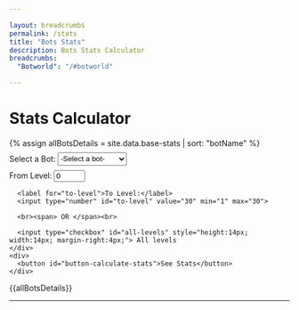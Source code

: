 ```yaml
---

layout: breadcrumbs
permalink: /stats
title: "Bots Stats"
description: Bots Stats Calculator
breadcrumbs:
  "Botworld": "/#botworld"

---
```


<!--- HTML Code -->
<div id="stats-page">
  <h1>Stats Calculator</h1>
  {% assign allBotsDetails = site.data.base-stats | sort: "botName" %}
  <div id="stats-input-section" style="margin: 8px 0px;">
    <div id="bot-input">
      <label for="selected-bot" required>Select a Bot:</label>
      <select id="selected-bot" style="height: 24px;">
        <option value="default"> -Select a bot- </option>
          {% for bot in allBotsDetails %}
          <option value="{{ bot.botName }}">{{ bot.botName }}</option>
          {% endfor %}
      </select>
    </div>
    <div id="levels-input" style="margin: 8px 0px;">
      <label for="from-level">From Level:</label>
      <input type="number" id="from-level" value="0" min="0" max="29">
      
      <label for="to-level">To Level:</label>
      <input type="number" id="to-level" value="30" min="1" max="30">

      <br><span> OR </span><br>

      <input type="checkbox" id="all-levels" style="height:14px; width:14px; margin-right:4px;"> All levels
    </div>
    <div>
      <button id="button-calculate-stats">See Stats</button>
    </div>
  </div>

  {{allBotsDetails}}
  
  <hr>
  
  <div id="results" style="display:none;">
    <div id="results-title">
      <span class="bot-name"></span>
    </div>
    <div id="results-data">
      <table id="results-table">
        <thead>
            <tr>
                <th>Level</th>
                <th>HP</th>
                <th>Attack</th>
                <th>DPS</th>
            </tr>
        </thead>
        <tbody>
        </tbody>
      </table>
    </div>
  </div>

  <!--- JavaScript Code --->
  <script>
    // document.addEventListener("DOMContentLoaded", function () {
      const botsDetails = {{ allBotsDetails | jsonify }};
      // const botDetails = null;
      const calculateButton = document.getElementById('button-calculate-stats');
      var resultsSection = document.getElementById('results');
  
      // calculateButton.addEventListener('click', seeStats());
  
      /* Get the user inputs and check if the bot data exists in the data
       * Once everything is checked, send details to calculateStats()
       */
      function seeStats() {
        const selectedBot = document.getElementById('selected-bot').value.toLowerCase();
        if (selectedBot == 'default') {
          alert('Please select a bot');
          return;
        }
        else {
          let fromLevel = parseInt(document.getElementById('from-level').value);
          let toLevel = parseInt(document.getElementById('to-level').value);
  
          // Level adjustments if incorrect
          if (fromLevel < 1) {
            fromLevel = 1;
          }
          else if (fromLevel > 30) {
            fromLevel = 30;
            }
          
          if (toLevel < fromLevel) {
            toLevel = fromLevel;
          }
          else if (toLevel < 1) {
            toLevel = 1;
          }
          else if (toLevel > 30) {
            toLevel = 30;
          }
  
          var botStats = null;
          for(let i = 0; i < botsDetails.length; i++) {
            if(botsDetails[i].botName.toLowerCase() == selectedBot) {
              botStats = calculateStats(i, fromLevel, toLevel);
              break;
            }
          }
          if(botStats == null) {
            alert('Bot details not found! Please contact a wiki staff or send a feedback');
            return;
          }
          else {
            createTable(botStats);
          }
        }
      }
  
      function calculateStats(matchIndex, fromLevel, toLevel) {
        let helperHp = 1;
        let calculatedStats = [];
        const baseHp = botsDetails[matchIndex].baseStats.hp;
        const baseAttack = botsDetails[matchIndex].baseStats.attack;
        const baseDps = botsDetails[matchIndex].baseStats.dps;
        for(let level = fromLevel; level <= toLevel; level++) {
          if (level > 0 && level < 5) {
            helperHP = 1 + ((5 - level) * 0.03);
          }
          else {
            helperHp = 1;
          }
          // level will act as key for each level's hp and attack values  
          calculatedStats[level-fromLevel] = {
            "level": level,
            "hp": baseHp * Math.pow(1.1, level-1) * helperHp,
            "attack": baseAttack * Math.pow(1.1, level-1),
            "dps": baseDps * Math.pow(1.1, level-1)
          }
        }
        return calculatedStats;
      }
  
      function createTable(botStats) {
        let resultsTableBody = document.getElementById('results-table tbody');
        let row;
        botStats.forEach(levelStat => {
          row = document.createElement("tr");
          row.innerHTML = `
            <td>${levelStat.level}</td>
            <td>${levelStat.hp}</td>
            <td>${levelStat.attack}</td>
            <td>${levelStat.dps}</td>
          `;
          resultsTableBody.appendChild(row);
        })
      }
  </script>
</div>

